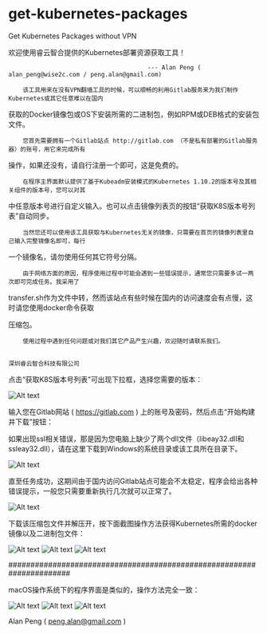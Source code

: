 # get-kubernetes-packages
Get Kubernetes Packages without VPN

欢迎使用睿云智合提供的Kubernetes部署资源获取工具！

                                           --- Alan Peng ( alan_peng@wise2c.com / peng.alan@gmail.com)

        该工具用来在没有VPN翻墙工具的时候，可以顺畅的利用Gitlab服务来为我们制作Kubernetes或其它任意难以在国内

获取的Docker镜像包或OS下安装所需的二进制包，例如RPM或DEB格式的安装包文件。

        您首先需要拥有一个Gitlab站点 http://gitlab.com （不是私有部署的Gitlab服务器）的账号，用它来完成所有

操作，如果还没有，请自行注册一个即可，这是免费的。

        在程序主界面默认提供了基于Kubeadm安装模式的Kubernetes 1.10.2的版本号及其相关组件的版本号，您可以对其

中任意版本号进行自定义输入。也可以点击镜像列表页的按钮“获取K8S版本号列表”自动同步。

        当然您还可以使用该工具获取与Kubernetes无关的镜像，只需要在首页的镜像列表里自己输入完整镜像名即可，每行

一个镜像名，请勿使用任何其它符号分隔。

        由于网络方面的原因，程序使用过程中可能会遇到一些错误提示，通常您只需要多试一两次即可完成任务。我采用了

transfer.sh作为文件中转，然而该站点有些时候在国内的访问速度会有点慢，这时请您使用docker命令获取

压缩包。

        使用过程中遇到任何问题或对我们其它产品产生兴趣，欢迎随时请联系我们。

                                                                                深圳睿云智合科技有限公司


点击“获取K8S版本号列表”可出现下拉框，选择您需要的版本：

![Alt text](https://github.com/wise2ck8s/get-kubernetes-packages/raw/master/images/getkubernetespackages01.png)

输入您在Gitlab网站 ( https://gitlab.com ) 上的账号及密码，然后点击“开始构建并下载”按钮：

如果出现ssl相关错误，那是因为您电脑上缺少了两个dll文件（libeay32.dll和ssleay32.dll），请在这里下载到Windows的系统目录或该工具所在目录下。

![Alt text](https://github.com/wise2ck8s/get-kubernetes-packages/raw/master/images/getkubernetespackages02.png)

直至任务成功，这期间由于国内访问Gitlab站点可能会不太稳定，程序会给出各种错误提示，一般您只需要重新执行几次就可以正常了。

![Alt text](https://github.com/wise2ck8s/get-kubernetes-packages/raw/master/images/getkubernetespackages03.png)

下载该压缩包文件并解压开，按下面截图操作方法获得Kubernetes所需的docker镜像以及二进制包文件：

![Alt text](https://github.com/wise2ck8s/get-kubernetes-packages/raw/master/images/getkubernetespackages04.png)
![Alt text](https://github.com/wise2ck8s/get-kubernetes-packages/raw/master/images/how%20to%20get%20the%20deb%20or%20rpm%20files.png)
![Alt text](https://github.com/wise2ck8s/get-kubernetes-packages/raw/master/images/how%20to%20load%20images.png)

######################################################################

macOS操作系统下的程序界面是类似的，操作方法完全一致：

![Alt text](https://github.com/wise2ck8s/get-kubernetes-packages/raw/master/images/macOS01.png)
![Alt text](https://github.com/wise2ck8s/get-kubernetes-packages/raw/master/images/macOS02.png)
![Alt text](https://github.com/wise2ck8s/get-kubernetes-packages/raw/master/images/macOS03.png)

Alan Peng ( peng.alan@gmail.com )

